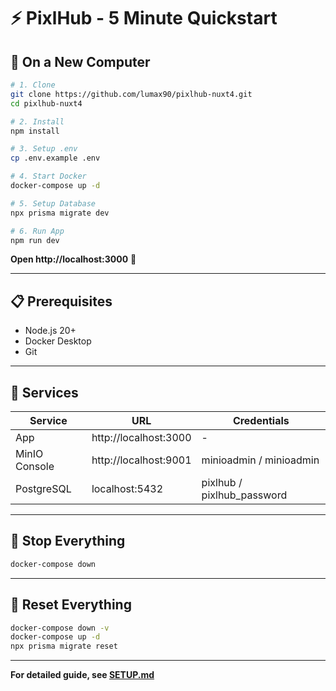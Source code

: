 # ⚡ PixlHub - 5 Minute Quickstart

## 🎯 On a New Computer

```bash
# 1. Clone
git clone https://github.com/lumax90/pixlhub-nuxt4.git
cd pixlhub-nuxt4

# 2. Install
npm install

# 3. Setup .env
cp .env.example .env

# 4. Start Docker
docker-compose up -d

# 5. Setup Database
npx prisma migrate dev

# 6. Run App
npm run dev
```

**Open http://localhost:3000** 🎉

---

## 📋 Prerequisites

- Node.js 20+
- Docker Desktop
- Git

---

## 🔧 Services

| Service | URL | Credentials |
|---------|-----|-------------|
| App | http://localhost:3000 | - |
| MinIO Console | http://localhost:9001 | minioadmin / minioadmin |
| PostgreSQL | localhost:5432 | pixlhub / pixlhub_password |

---

## 🛑 Stop Everything

```bash
docker-compose down
```

---

## 🔄 Reset Everything

```bash
docker-compose down -v
docker-compose up -d
npx prisma migrate reset
```

---

**For detailed guide, see [SETUP.md](./SETUP.md)**
